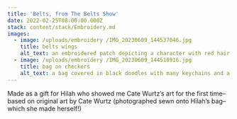 ```yaml
---
title: 'Belts, from The Belts Show'
date: 2022-02-25T08:00:00.000Z
stack: content/stack/Embroidery.md
images:
  - image: /uploads/embroidery /IMG_20230609_144537046.jpg
    title: belts wings
    alt_text: an embroidered patch depicting a character with red hair named belts
  - image: /uploads/embroidery /IMG_20230609_144518916.jpg
    title: bag on checkers
    alt_text: a bag covered in black doodles with many keychains and a patch
---
```


Made as a gift for Hilah who showed me Cate Wurtz’s art for the first time– based on original art by Cate Wurtz (photographed sewn onto Hilah’s bag– which she made herself!)
